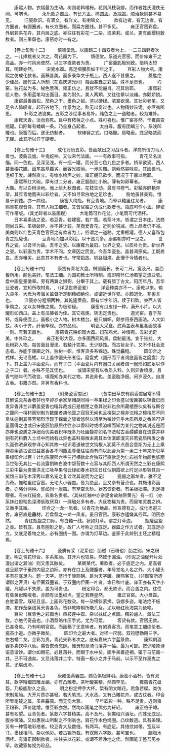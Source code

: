<!-- { "loadSidebar": true } -->
　　康熙人物。衣褶最为生动。树则老斡槎枒。花则风枝袅娜。而作者姓氏湮佚无闻。可喟也。
　　永乐款之器血。有长方盂。椭圆盂。及瓶盌。顺治款则甚不易见。
　　旧瓷款识。有满文。有洋文。有喇嘛文。
　　款有边者。有无边者。有方圈者。有圆圈者。有长方圈者。而扁方圈线。甚不多见。
　　雍正官窑彩盘。外层若系花卉。其内层之底。亦往往有彩花一二朶。或茉莉。或兰。更有画樱桃数枚者。则三果盌也。康窑亦时一有之。

　　【卷上匋雅十二】
　　慎德堂匙。以画鹤二十四双者为上。一二三四鹤者次之。一儿捧桃者又次之。荷花瓣为下。
　　慎德堂。系道光官窑。而价侔雍干之高品。亦一时风尚使然。以三字直款者为贵。
　　广窑羹匙极别致。惜柄太短耳。明建亦然。
　　宋瓷水盌。高足细腰质如千年之王。
　　豆彩人物大瓶。康熙之仿成化款者。画稿甚美。而多录华文于瓶上。西人遂不甚重之。
　　羹匙绝少佳品。崩竹主人所制（在嘉庆道光间）每画甚蠢之彩蝠。殊不足贵也。
　　圴窑。独花盆为多。秘色葱蒨。雍正仿之。且犹不能逼肖。况其后耶。
　　康熙彩绘人物。多用蓝笔勾出面目。甚为耐久。美人两頬。又往往晕以淡赭。亦颇娇娆。
　　康窑最善画松。茄色之干。墨色之铖。渲以硬绿。浓翠欲滴。其壮彩老笔。又足令人惊叹者。起石谷地下。作意为之。殆无以复过也。人物精妙诙诡。亦匪夷所思。
　　补彩之法诡矣。五彩之涉绘事者易补。纯色之上一道釉者。较为难补。
　　康雍天青。淡而弥隽。且中有秾蒨之小点。殊可喜也。惟广窑亦然。干雍窑变瓶罐。口际每有蟠螭一条。乃全身凸起者。
　　太白尊。腹有团螭三个。系浅凹雕也。康窑而后。遂无仿制者。
　　软棒锤之式。口略撇。肩略垂。底足略敛而无胫。此其所以异于硬者。

　　【卷上匋雅十三】
　　成化万历五彩。皆画献出之习战斗者。洋商所谓刀马人者也。波矞云诡。牛鬼蛇神。又似宋代法画。一一有故事可指。
　　青花又名淡描。同一色也。见深见浅。有一瓶一罐。而分至七色九色之多者。娇翠欲滴。西人甚重梅花罐。画笔虽基麤劣。而容光姣丽。一涉灰黯。则索然寡味矣。其画兽也。毛细于发。竦然直立。有绘水绘声之妙。雍正朝已欲步。而况于干嘉以后耶。
　　康熙积红大碗。厚有过二分者。雍正胭脂红小碗。薄有如卵幂者。
　　干雍大瓶。有以白粉涂地。而上绘九秋图者。花枝生动。最有书卷气。彩釉亦鲜艳异常。其豆青地而夹以彩绘者。又不如寻常白地之足珍也。
　　粉地虽甚美观。惟易于剥蚀。亦一病也。
　　康窑大梅瓶。有豆青地。而晕以釉里红龙者。
　　康熙青花观音尊。其有人物工细者。又皆官窑之仿成化款者也。瓶底可作小盂。碎瓷可作带版。（其尤碎者以装画躞）
　　大笔筒可作花盆。小笔筒可代酒杯。
　　日本喜素洁之瓷。若豆青。若建窑。若广窑。若茶叶末。皆谓之日本庄。法商则尚五采。虽极破碎。亦不甚计较。英商爱青花。近则价锐减。而上品者仍不减。美商则以红色天青色官窑之有款者为上。俗谓之一道釉。尤重瓶罐。德人又喜毡包青之瓶罐也。
　　豆青地而加以彩绘。以干窑为多。康熙朝亦时一见之。
　　世界之瓷。以吾华为最。吾华之瓷。以康雍为最旧。世界之瓷。以质朴为贵。新世界之瓷。以彩画为贵。学术不同。文章因之而变。今吾华瓷业。盖甚凋瘵矣。工既弗良。质亦粗劣。此丧其本有者也。守常蹈故。销路阻滞。此懵于今情者也。

　　【卷上匋雅十四】
　　康窑有青花大盘。椭圆而长。长可二尺。宽及尺。盖西餐所用。颜色美好。笔法工细。为国初教士所特制。或即南怀仁汤若望之流亚欤。盘中画皇冕徽章。旁有两翼之狮狗。分攀于其上。载有腊丁古文。阳历年月。吾华业瓷者。宜知所取材焉。,（详见世界瓷鉴）
　　洋瓷种类亦不一。康乾以来。输入良多。大氐为粤海关监督所定制精细绝伦。或谓近世洋瓷。亦颇退化。非讆言也。
　　洋瓷亦分粗细两种。其乾隆贡品。颇有华字年识。续于料欵。柬西人皆争购之。尤以女神像之属。为极珍秘。
　　康窑有瓜皮绿一种。满开小片。以大罐形如西瓜。盖上有瓜藤者为佳。其它瓶类。转无定贵也。
　　道光窑。喜于茶杯。或鼻便壶上。画极小之人物。树木楼台。船只旗帜。颇参用泰西画法。人大如蚊。树小于齐。纤毫毕现。亦夯品也。
　　明瓷大采盒。底藇盖表与里各画故事一则。有若宋画也。
　　康窑青花耕织图大盌。妇孺鸡犬。神情宛。五彩尤奇美。中外珍之。
　　雍正粉彩大盌。亦多画西厢风景。盘制最浅。宜于张挂。大氐粉彩人物。每苦面目漫漶。若釉汁完美。无少缺蚀。而古妆女子。又不作社会恶态者。亦能于康画之外。独树一帜。惟客货多系锦边。殊觉麤糙。
　　圆印合之式样。无论高矮。以上盖作馒头形者佳。磨盘式（圆形而平者谓底面皆之磨盘）为下。其上盖为平面瓷片。而有子口（平面瓷片内有圈口关阑者谓一圈形如底足以作之子口）者。亦殊不见其佳也。
　　或谓宋瓷有以香质入料。久则异香喷发。且香气随年代而改变。嗅而知办某代之物。其说非也。盖瓷胎净细。闲岁浸久。自发古香。书籍亦然。非另有香料也。

　　【卷上匋雅十五】
　　（附录瓷香馆记）
　　（昔南田草衣有鸥香馆居常不得其解说云茶香者非也辛卯岁余家草帽胡同得一苹果绿之印合盛以愎匣袭以锦囊已而发异香非兰非麝盖瓷香也嘻异哉或日是檀匣之香其说非也余所藏檀匣伙矣有与斯合之匣同一檀材而别制为数匣者胡他匣之寂寂无闻也且檀梨之檀非沈檀之檀檀质不同臭味逈别其芬芳郁烈浮现于锦囊之际者悠然以清至为微妙异乎木质所发之香盖可评量而得之也或日宋瓷胚胎原质往往杂以香料时或喷溢嗅而知为某代之物其说近是而亦非也瓷质之净细而优美者积年既多乃吐幽馥亦如名书法帖古香醰醰自在流露并非别有药料麝入土坯中而始有此异也盖料屑微末离其本体渐即漫灭非若瓷质所发之香久而弥浓鼻观参详心知其故一经识着道破世文钝根人犹莫不点首会意斯为无上上乘禅矣余蓄古瓷日益富香各不同瓶盂尊罍往往而有而以此合为第一余二十年来所见苹果绿印合以百十计均陈康熙六字三行横款此合独双行直款定为仁庙初年物颜色妖丽当世殆无其比一若流露倒映白波中碧苔数十点容与其际西人所谓天然之三彩在康熙三彩中最为贵重洪北江咏苹果句云绿如春水初生日红似朝霞欲上时足以形容其百一矣馆三谥花木深秀以嘉名宠之复诠次其说而为之记）
　　瓷器之画龙者。雅不足为奇。惟釉里红官窑。无论大小器皿。皆为绝品。且又杂有苔点也。其施诸彩画者。亦略分两种。譬如同一康窑。有拏空夭矫。状态恢奇者。有呆板拙滞。无足挂眼者。有抹红描金。典重名贵者。（其抹红釉中亦杂泥金故釉带黄光）有一红（亦系抹红但釉色深滞低取厌耳）一绿触处多有者。大氐物稀为贵。而昼笔灵蠢之辨。又微乎其微。
　　印合之一龙一凤者。以青花为绝品。惟宣德有之。成化尚避三舍。雍窑直是麤材。若盘盌之一龙一凤者。虽日官窑。康彩亦适嫌其俗耳。明窑亦然。
　　青红瓶盌之口际。有白釉一线。状如灯草。谓之灯草边。
　　瓶罐盘盌之类。皆有底。且有圈形之足。故厂人号称之日底足。器皿之作方式者。其底足亦方。又底足着物之处。必有圈线一围。亦谓为灯草边。鉴家于此辨别土坯之精粗焉。

　　【卷上匋雅十六】
　　瓷质有浆（泥浆也）胎磁（石粉也）胎之别。宋之粉定。明之青花印合。多系浆胎。其开片也较易。然致于漏油。（印泥之油促开片处漫出谓之漏油）则又患其敝矣。
　　某朝某代。署款者。必于底足之内。足高者或且题字于垂跗内层之边际。亦有在口上及腰腹者。年号堂名人名之外。大小罐头多有在底足内。题一天字。盛行于康熙朝。昰为天字罐。康熙客货。（非御窑所造谓御之客货）有但画双圈者。于双圈内但画一叶者。命日秋叶底。雍正亦有天字小罐。凡罐以不失原。盖为可贵也。
　　粉定印合。都无款识。而合盖之内。往往有焦黄似略痕者。亦颇有淡墨细点。望之若麃星然。
　　雍正官窑。大小盘盌。白胜霜雪。既轻且坚。上画彩花数朶。每一朶横斜萦拂。袅娜多姿。笔法绝不板滞。花作茄紫蛋黄天青各色。皆非乾隆朝所能几及。尤以粉红秋海棠为绝艳。
　　豆彩（豆青色之彩画也）串枝莲中盌。杂以抹红之点画。精彩逼人。章法工致。亦绝代奇品也。小酒盌略作压手式。尤为可爱。
　　客货有款。官窑无款。已甚奇矣。乃有明明官窑。而画稿了无意味者。有的真客货。而笔意工细绝伦者。瓷虽小道。亦微乎微矣。
　　圆印合之最大者。对径一尺弱。双钩懋勤殿三字。左右蟠二龙。金彩为贵。青花夹彩者次之。底有嘉庆六字蓝篆款。
　　康熙朝酒器多卖饮中八仙。类皆恢奇恣肆。惟贺知章骑马落井一幅。最为可鄙。按少陵原诗语意谐妙。谓尔如眼花。必且落并。而眼于水中矣。画手呆着迹相。辄于马前画一井。己不可通矣。又忌讳落井二字。特画一极小之井于马前。以示不至作溺鬼之意。尤堪齿冷。

　　【卷上匋雅十七】
　　康雍蛋黄器皿。颜色俱极鲜明。康窑小酒杯。皆有双耳。款字精细凹雕龙螭。亦有凸雕者。茶叶罐甚精。然颇罕见。
　　雍窑青花盘盌。乃极能耐久之品。
　　明之粉定押手大杯。椠有阴文暗花。若鱼若蝶。类仿宋制浆胎。大开片质亦甚轻。若大笔洗。大水丞。又有凸雕花卉。或古纹者。印合所椠笔锭之属。虽甚麤简。而无伤大雅。
　　早年软彩一种。殊不足贵。近则雍正粉彩。声价陡增。惟豆彩亦然。然均以画笔之优劣为轩轻。
　　雍正络子罇。甚有名望。豆青色者。篆款六字甚精美。高不及尺。状类绍兴酒坛。而殊无底足。腹亦微皤。又似惠泉山所制之不倒翁也。肩花作本色绳圈。凸纹数道。具有条理。另有一种雪地彩络者。较豆青大及数倍。有两耳。有底足。其络纹如带。宽及半寸。墨绿相间。杂以他彩。若古锦所裁。有双圈六字款。甚可宝也。
　　胭脂水酒杯。有雍正御制款者。往往夹以花彩。或谓不若净地之佳。然画笔工整吾见亦罕。收藏家每视为珍品。
